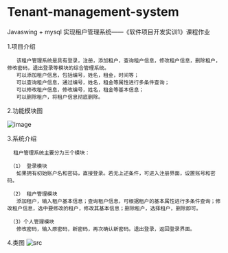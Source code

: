 # Tenant-management-system
Javaswing + mysql 实现租户管理系统——《软件项目开发实训1》课程作业

1.项目介绍

       该租户管理系统是具有登录，注册，添加租户，查询租户信息，修改租户信息，删除租户，修改密码，退出登录等模块的综合管理系统。
       可以添加租户信息，包括编号，姓名，租金，时间等；
       可以查询租户信息，通过编号，姓名，租金等属性进行多条件查询；
       可以修改租户信息，修改编号，姓名，租金等基本信息；
       可以删除租户，将租户信息彻底删除。
       
2.功能模块图

  ![image](https://github.com/Curtis-Mou/Tenant-management-system/assets/103250873/63871b3f-c1cf-45ed-895e-a65e4fe73125)

3.系统介绍

      租户管理系统主要分为三个模块：
     
     （1） 登录模块
       如果拥有初始账户名和密码，直接登录。若无上述条件，可进入注册界面，设置账号和密码。
     
     （2） 租户管理模块
       添加租户，输入租户基本信息；查询租户信息，可根据租户的基本属性进行多条件查询；修改租户信息，选中要修改的租户，修改其基本信息；删除租户，选择租户，删除即可。
     
     （3）个人管理模块
       修改密码，输入原密码，新密码，再次确认新密码。退出登录，返回登录界面。
       
 4.类图
 ![src](https://github.com/Curtis-Mou/Tenant-management-system/assets/103250873/7faecc2e-f8d5-4963-8fd9-628a998cbe55)


